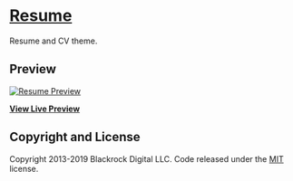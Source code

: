 # [Resume](https://africaonlinesolutions.github.io/resume/)

Resume and CV theme.

## Preview

[![Resume Preview](https://startbootstrap.com/assets/img/screenshots/themes/resume.png)](https://africaonlinesolutions.github.io/resume/)

**[View Live Preview](https://africaonlinesolutions.github.io/resume/)**



## Copyright and License

Copyright 2013-2019 Blackrock Digital LLC. Code released under the [MIT](https://github.com/BlackrockDigital/startbootstrap-resume/blob/gh-pages/LICENSE) license.

